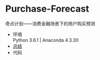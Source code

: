 # Purchase-Forecast
奇点计划——消费金融场景下的用户购买预测

* 环境  
Python 3.6.1 | Anaconda 4.3.30
* [总结](./消费金融场景下的用户购买预测方案与总结.pdf)  
* 代码 
